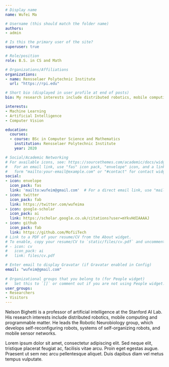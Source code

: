 ```yaml
---
# Display name
name: Wufei Ma

# Username (this should match the folder name)
authors:
- admin

# Is this the primary user of the site?
superuser: true

# Role/position
role: B.S. in CS and Math

# Organizations/Affiliations
organizations:
- name: Rensselaer Polytechnic Institute
  url: "https://rpi.edu"

# Short bio (displayed in user profile at end of posts)
bio: My research interests include distributed robotics, mobile computing and programmable matter.

interests:
- Machine Learning
- Artificial Intelligence
- Computer Vision

education:
  courses:
  - course: BSc in Computer Science and Mathematics
    institution: Rensselaer Polytechnic Institute
    year: 2020

# Social/Academic Networking
# For available icons, see: https://sourcethemes.com/academic/docs/widgets/#icons
#   For an email link, use "fas" icon pack, "envelope" icon, and a link in the
#   form "mailto:your-email@example.com" or "#contact" for contact widget.
social:
- icon: envelope
  icon_pack: fas
  link: 'mailto:wufeim@gmail.com'  # For a direct email link, use "mailto:test@example.org".
- icon: twitter
  icon_pack: fab
  link: https://twitter.com/wufeima
- icon: google-scholar
  icon_pack: ai
  link: https://scholar.google.co.uk/citations?user=mYkvHdIAAAAJ
- icon: github
  icon_pack: fab
  link: https://github.com/MofiiTech
# Link to a PDF of your resume/CV from the About widget.
# To enable, copy your resume/CV to `static/files/cv.pdf` and uncomment the lines below.  
# - icon: cv
#   icon_pack: ai
#   link: files/cv.pdf

# Enter email to display Gravatar (if Gravatar enabled in Config)
email: "wufeim@gmail.com"
  
# Organizational groups that you belong to (for People widget)
#   Set this to `[]` or comment out if you are not using People widget.  
user_groups:
- Researchers
- Visitors
---
```


Nelson Bighetti is a professor of artificial intelligence at the Stanford AI Lab. His research interests include distributed robotics, mobile computing and programmable matter. He leads the Robotic Neurobiology group, which develops self-reconfiguring robots, systems of self-organizing robots, and mobile sensor networks.

Lorem ipsum dolor sit amet, consectetur adipiscing elit. Sed neque elit, tristique placerat feugiat ac, facilisis vitae arcu. Proin eget egestas augue. Praesent ut sem nec arcu pellentesque aliquet. Duis dapibus diam vel metus tempus vulputate. 
